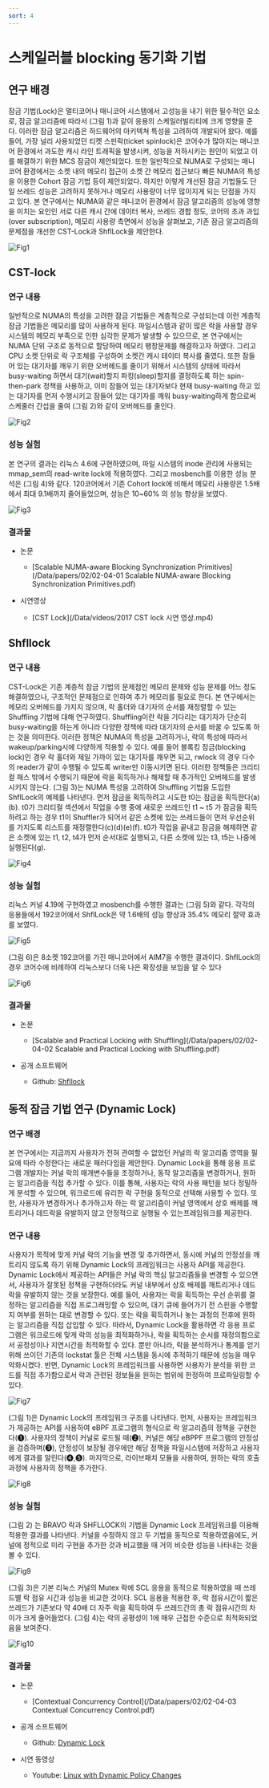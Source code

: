 ```yaml
---
sort: 4
---
```


# 스케일러블 blocking 동기화 기법 

## 연구 배경

잠금 기법(Lock)은 멀티코어나 매니코어 시스템에서 고성능을 내기 위한 필수적인 요소로, 잠금 알고리즘에 따라서 (그림 1)과 같이 응용의 스케일러빌리티에 크게 영향을 준다. 이러한 잠금 알고리즘은 하드웨어의 아키텍쳐 특성을 고려하여 개발되어 왔다. 예를 들어, 가장 널리 사용되었던 티켓 스핀락(ticket spinlock)은 코어수가 많아지는 매니코어 환경에서 과도한 캐시 라인 트래픽을 발생시켜, 성능을 저하시키는 원인이 되었고 이를 해결하기 위한 MCS 잠금이 제안되었다. 또한 일반적으로 NUMA로 구성되는 매니코어 환경에서는 소켓 내의 메모리 접근이 소켓 간 메모리 접근보다 빠른 NUMA의 특성을 이용한 Cohort 잠금 기법 등이 제안되었다. 하지만 이렇게 개선된 잠금 기법들도 단일 쓰레드 성능은 고려하지 못하거나 메모리 사용량이 너무 많이지게 되는 단점을 가지고 있다.
본 연구에서는 NUMA와 같은 매니코어 환경에서 잠금 알고리즘의 성능에 영향을 미치는 요인인 서로 다른 캐시 간에 데이터 복사, 쓰레드 경합 정도, 코어의 초과 과입(over subscription), 메모리 사용량 측면에서 성능을 살펴보고, 기존 잠금 알고리즘의 문제점을 개선한 CST-Lock과 ShflLock을 제안한다.

![Fig1](/Data/images/02/02-04-01.png)


## CST-lock

### 연구 내용

일반적으로 NUMA의 특성을 고려한 잠금 기법들은 계층적으로 구성되는데 이런 계층적 잠금 기법들은 메모리를 많이 사용하게 된다. 파일시스템과 같이 많은 락을 사용할 경우 시스템의 메모리 부족으로 인한 심각한 문제가 발생할 수 있으므로, 본 연구에서는 NUMA 단위 구조로 동적으로 할당하여 메모리 팽창문제를 해결하고자 하였다. 그리고 CPU 소켓 단위로 락 구조체를 구성하여 소켓간 캐시 테이터 복사를 줄였다. 또한 잠들어 있는 대기자를 깨우기 위한 오버헤드를 줄이기 위해서 시스템의 상태에 따라서 busy-waiting 하면서 대기(wait)할지 파킹(sleep)할지를 결정하도록 하는 spin-then-park 정책을 사용하고, 이미 잠들어 있는 대기자보다 현재 busy-waiting 하고 있는 대기자를 먼저 수행시키고 잠들어 있는 대기자를 깨워 busy-waiting하게 함으로써 스케줄러 간섭을 줄여 (그림 2)와 같이 오버헤드를 줄인다.

![Fig2](/Data/images/02/02-04-02.png)

### 성능 실험

본 연구의 결과는 리눅스 4.6에 구현하였으며, 파일 시스템의 inode 관리에 사용되는 mmap_sem의 read-write lock에 적용하였다. 그리고 mosbench를 이용한 성능 분석은  (그림 4)와 같다. 120코어에서 기존 Cohort lock에 비해서 메모리 사용량은 1.5배에서 최대 9.1배까지 줄어들었으며, 성능은 10~60% 의 성능 향상을 보였다. 

![Fig3](/Data/images/02/02-04-03.png)

### 결과물
 
* 논문
  - [Scalable NUMA-aware Blocking Synchronization Primitives](/Data/papers/02/02-04-01 Scalable NUMA-aware Blocking Synchronization Primitives.pdf)

* 시연영상
  - [CST Lock](/Data/videos/2017 CST lock 시연 영상.mp4)


## Shfllock

### 연구 내용

CST-Lock은 기존 계층적 잠금 기법의 문제점인 메모리 문제와 성능 문제를 어느 정도 해결하였으나, 구조적인 문제점으로 인하여 추가 메모리를 필요로 한다. 본 연구에서는 메모리 오버헤드를 가지지 않으며, 락 홀더와 대기자의 순서를 재정렬할 수 있는 Shuffling 기법에 대해 연구하였다. Shuffling이란 락을 기다리는 대기자가 단순히 busy-waiting을 하는게 아니라 다양한 정책에 따라 대기자의 순서를 바꿀 수 있도록 하는 것을 의미한다. 이러한 정책은 NUMA의 특성을 고려하거나, 락의 특성에 따라서 wakeup/parking시에 다양하게 적용할 수 있다. 예를 들어 블록킹 잠금(blocking lock)인 경우 락 홀더와 제일 가까이 있는 대기자를 깨우면 되고, rwlock 의 경우 다수의 reader가 같이 수행될 수 있도록 writer만 이동시키면 된다. 이러한 정책들은 크리티컬 패스 밖에서 수행되기 때문에 락을 획득하거나 해제할 때 추가적인 오버헤드를 발생시키지 않는다. (그림 3)는 NUMA 특성을 고려하여 Shuffling 기법을 도입한 ShflLock의 예제를 나타낸다. 먼저 잠금을 획득하려고 시도한 t0는 잠금을 획득한다(a)(b). t0가 크리티컬 섹션에서 작업을 수행 중에 새로운 쓰레드인 t1 ~ t5 가 잠금을 획득하려고 하는 경우 t1이 Shuffler가 되어서 같은 소켓에 있는 쓰레드들이 먼저 우선순위를 가지도록 리스트를 재정렬한다(c)(d)(e)(f). t0가 작업을 끝내고 잠금을 해제하면 같은 소켓에 있는 t1, t2, t4가 먼저 순서대로 실행되고, 다른 소켓에 있는 t3, t5는 나중에 실행된다(g). 

![Fig4](/Data/images/02/02-04-04.png)

### 성능 실험

리눅스 커널 4.19에 구현하였고 mosbench를 수행한 결과는 (그림 5)와 같다. 각각의 응용들에서 192코어에서 ShflLock은 약 1.6배의 성능 향상과 35.4% 메모리 절약 효과를 보였다.

![Fig5](/Data/images/02/02-04-05.png)

(그림 6)은 8소켓 192코어를 가진 매니코어에서 AIM7을 수행한 결과이다. ShflLock의 경우 코어수에 비례하여 리눅스보다 더욱 나은 확장성을 보임을 알 수 있다 

![Fig6](/Data/images/02/02-04-06.png)

### 결과물

* 논문
  - [Scalable and Practical Locking with Shuffling](/Data/papers/02/02-04-02 Scalable and Practical Locking with Shuffling.pdf)

* 공개 소프트웨어
  - Github: [Shfllock](https://github.com/oslab-swrc/shfllock) 


## 동적 잠금 기법 연구 (Dynamic Lock)

### 연구 배경

본 연구에서는 지금까지 사용자가 전혀 관여할 수 없었던 커널의 락 알고리즘 영역을 필요에 따라 수정한다는 새로운 패러다임을 제안한다. Dynamic Lock을 통해 응용 프로그램 개발자는 커널 락의 매개변수들을 조정하거나, 동작 알고리즘을 변경하거나, 원하는 알고리즘을 직접 추가할 수 있다. 이를 통해, 사용자는 락의 사용 패턴을 보다 정밀하게 분석할 수 있으며, 워크로드에 유리한 락 구현을 동적으로 선택해 사용할 수 있다. 또한, 사용자가 변경하거나 추가하고자 하는 락 알고리즘이 커널 영역에서 상호 배제를 깨트리거나 데드락을 유발하지 않고 안정적으로 실행될 수 있는프레임워크를 제공한다.

### 연구 내용

사용자가 목적에 맞게 커널 락의 기능을 변경 및 추가하면서, 동시에 커널의 안정성을 깨트리지 않도록 하기 위해 Dynamic Lock의 프레임워크는 사용자 API를 제공한다. Dynamic Lock에서 제공하는 API들은 커널 락의 핵심 알고리즘들을 변경할 수 있으면서, 사용자가 잘못된 정책을 구현하더라도 커널 내부에서 상호 배제를 깨트리거나 데드락을 유발하지 않는 것을 보장한다. 예를 들어, 사용자는 락을 획득하는 우선 순위를 결정하는 알고리즘을 직접 프로그래밍할 수 있으며, 대기 큐에 들어가기 전 스핀을 수행할 지 여부를 원하는 대로 변경할 수 있다. 또는 락을 획득하거나 놓는 과정의 전후에 원하는 알고리즘을 직접 삽입할 수 있다. 따라서, Dynamic Lock을 활용하면 각 응용 프로그램은 워크로드에 맞게 락의 성능을 최적화하거나, 락을 획득하는 순서를 재정의함으로서 공정성이나 지연시간을 최적화할 수 있다. 
뿐만 아니라, 락을 분석하거나 통계를 얻기 위해 쓰이던 기존의 lockstat 툴은 전체 시스템을 동시에 추적하기 때문에 성능을 매우 악화시켰다. 반면, Dynamic Lock의 프레임워크를 사용하면 사용자가 분석을 위한 코드를 직접 추가함으로서 락과 관련된 정보들을 원하는 범위에 한정하여 프로파일링할 수 있다. 

![Fig7](/Data/images/02/02-04-07.png)

(그림 1)은 Dynamic Lock의 프레임워크 구조를 나타낸다. 먼저, 사용자는 프레임워크가 제공하는 API를 사용하여 eBPF 프로그램의 형식으로 락 알고리즘의 정책을 구현한다(❶). 사용자의 정책이 커널로 로드될 때(❷), 커널은 해당 eBPPF 프로그램의 안정성을 검증하며(❸), 안정성이 보장될 경우에만 해당 정책을 파일시스템에 저장하고 사용자에게 결과를 알린다(❹,❺). 마지막으로, 라이브패치 모듈을 사용하여, 원하는 락의 호출과정에 사용자의 정책을 추가한다. 

![Fig8](/Data/images/02/02-04-08.png)

### 성능 실험

(그림 2) 는 BRAVO 락과 SHFLLOCK의 기법을 Dynamic Lock 프레임워크를 이용해 적용한 결과를 나타낸다. 커널을 수정하지 않고 두 기법을 동적으로 적용하였음에도, 커널에 정적으로 미리 구현을 추가한 것과 비교했을 때 거의 비슷한 성능을 나타내는 것을 볼 수 있다.

![Fig9](/Data/images/02/02-04-09.png)

(그림 3)은 기본 리눅스 커널의 Mutex 락에 SCL 응용을 동적으로 적용하였을 때 쓰레드별 락 점유 시간과 성능을 비교한 것이다. SCL 응용을 적용한 후, 락 점유시간이 짧은 쓰레드가 기존보다 약 40배 더 자주 락을 획득하여 두 쓰레드간의 총 락 점유시간의 차이가 크게 줄어들었다. (그림 4)는 락의 공평성이 1에 매우 근접한 수준으로 최적화되었음을 보여준다.

![Fig10](/Data/images/02/02-04-10.png)

### 결과물

* 논문
  - [Contextual Concurrency Control](/Data/papers/02/02-04-03 Contextual Concurrency Control.pdf)

* 공개 소프트웨어
  - Github: [Dynamic Lock](https://github.com/oslab-swrc/Dynamic-Lock)

* 시연 동영상
  - Youtube: [Linux with Dynamic Policy Changes](https://youtu.be/dthyyx-zQfE)
